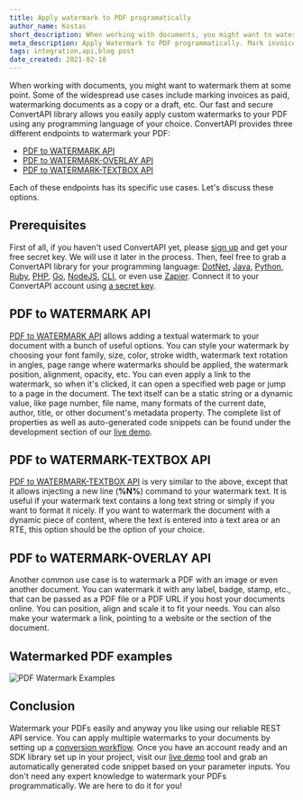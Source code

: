```yaml
---
title: Apply watermark to PDF programatically
author_name: Kostas
short_description: When working with documents, you might want to watermark them at some point. Some of the widespread use cases include marking invoices as paid, watermarking documents as a copy or a draft, etc. Our fast and secure ConvertAPI library allows you easily apply custom watermarks to your PDF using any programming language of your choice.
meta_description: Apply Watermark to PDF programmatically. Mark invoices as paid, watermark documents as a copy or a draft, etc., using a ConvertAPI library with any programming language you choose. 
tags: integration,api,blog post
date_created: 2021-02-18
---
```

<!--tags: blog post,new,feature,bug,improvements,api,integration-->

When working with documents, you might want to watermark them at some point. Some of the widespread use cases include marking invoices as paid, watermarking documents as a copy or a draft, etc.
Our fast and secure ConvertAPI library allows you easily apply custom watermarks to your PDF using any programming language of your choice. ConvertAPI provides three different endpoints to watermark your PDF:

- [PDF to WATERMARK API](https://www.convertapi.com/pdf-to-watermark)
- [PDF to WATERMARK-OVERLAY API](https://www.convertapi.com/pdf-to-watermark-overlay)
- [PDF to WATERMARK-TEXTBOX API](https://www.convertapi.com/pdf-to-watermark-textbox)

Each of these endpoints has its specific use cases. Let's discuss these options.

## Prerequisites

First of all, if you haven't used ConvertAPI yet, please [sign up](https://help.convertapi.com/en/article/how-to-create-a-free-account-2wr644/) and get your free secret key. We will use it later in the process. 
Then, feel free to grab a ConvertAPI library for your programming language: [DotNet](https://www.convertapi.com/doc/dotnet-library), 
[Java](https://www.convertapi.com/doc/java-library), [Python](https://www.convertapi.com/doc/python-library), [Ruby](https://www.convertapi.com/doc/ruby-library), 
[PHP](https://www.convertapi.com/doc/php-library), [Go](https://www.convertapi.com/doc/go-library), [NodeJS](https://www.convertapi.com/doc/node-library), 
[CLI](https://www.convertapi.com/doc/cli-library), or even use [Zapier](https://www.convertapi.com/labs/zapier). Connect it to your ConvertAPI account using [a secret key](https://www.convertapi.com/a/auth).

## PDF to WATERMARK API

[PDF to WATERMARK API](https://www.convertapi.com/pdf-to-watermark) allows adding a textual watermark to your document with a bunch of useful options.
You can style your watermark by choosing your font family, size, color, stroke width, watermark text rotation in angles, page range where watermarks should be applied, the watermark position, alignment, opacity, etc.
You can even apply a link to the watermark, so when it's clicked, it can open a specified web page or jump to a page in the document.
The text itself can be a static string or a dynamic value, like page number, file name, many formats of the current date, author, title, or other document's metadata property.
The complete list of properties as well as auto-generated code snippets can be found under the development section of our [live demo](https://www.convertapi.com/pdf-to-watermark).

## PDF to WATERMARK-TEXTBOX API

[PDF to WATERMARK-TEXTBOX API](https://www.convertapi.com/pdf-to-watermark-textbox) is very similar to the above, except that it allows injecting a new line (**%N%**) command to your watermark text.
It is useful if your watermark text contains a long text string or simply if you want to format it nicely. 
If you want to watermark the document with a dynamic piece of content, where the text is entered into a text area or an RTE, this option should be the option of your choice.

## PDF to WATERMARK-OVERLAY API

Another common use case is to watermark a PDF with an image or even another document. 
You can watermark it with any label, badge, stamp, etc., that can be passed as a PDF file or a PDF URL if you host your documents online.
You can position, align and scale it to fit your needs. You can also make your watermark a link, pointing to a website or the section of the document.

## Watermarked PDF examples

![PDF Watermark Examples](https://user-images.githubusercontent.com/62603039/108332087-18ed1f80-71d8-11eb-91ab-3f0ccce0dad9.png)

## Conclusion

Watermark your PDFs easily and anyway you like using our reliable REST API service. 
You can apply multiple watermarks to your documents by setting up a [conversion workflow](https://www.convertapi.com/blog/conversion-workflow).
Once you have an account ready and an SDK library set up in your project, 
visit our [live demo](https://www.convertapi.com/pdf-to-watermark) tool and grab an automatically generated code snippet based on your parameter inputs. You don't need any expert knowledge to watermark your PDFs programmatically. We are here to do it for you!
